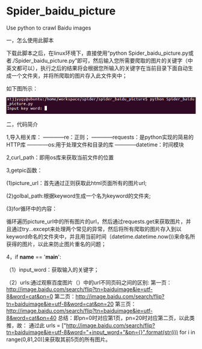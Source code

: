 # Spider_baidu_picture
Use python to crawl Baidu images

一，怎么使用此脚本

  下载此脚本之后，在linux环境下，直接使用“python Spider_baidu_picture.py或者./Spider_baidu_picture.py”即可，然后输入您所需要爬取的图片的关键字（中英文都可以），执行之后的结果将会根据您所输入的关键字在当前目录下面自动生成一个文件夹，并将所爬取的图片存入此文件夹中；
  
  如下图所示：
  
  ![image](https://github.com/xtjjyygy/Spider_baidu_picture/raw/master/screenshot/Selection_003.png)
  

二，代码简介

1,导入相关库：
————re：正则；
————requests：是python实现的简易的HTTP库
————os:用于处理文件和目录的库
————datetime：时间模块

2,curl_path：即用os库来获取当前文件的位置

3,getpic函数：

(1)picture_url：首先通过正则获取此html页面所有的图片url;

(2)golbal_path:根据keyword生成一个名为keyword的文件夹;

(3)for循环中的内容：

 循环遍历picture_url中的所有图片的url，然后通过requests.get来获取图片，并且通过try...except来处理两个常见的异常，然后将所有爬取的图片存入到以keyword命名的文件夹中，并且用当前时间（datetime.datetime.now())来命名所获得的图片，以此来防止图片重名的问题； 
 
 4，if __name__ == '__main__':
 
 （1）input_word：获取输入的关键字； 
 
 （2）urls:通过观察百度图片（）中的url不同页码之间的区别:
 第一页：http://image.baidu.com/search/flip?tn=baiduimage&ie=utf-8&word=cat&pn=0
 第二页：http://image.baidu.com/search/flip?tn=baiduimage&ie=utf-8&word=cat&pn=20
 第三页：http://image.baidu.com/search/flip?tn=baiduimage&ie=utf-8&word=cat&pn=40
 总结：即pn=0时对应第1页，pn=20时对应第二页，以此类推，故：
通过此 urls = ["http://image.baidu.com/search/flip?tn=baiduimage&ie=utf-8&word="+input_word+"&pn={}".format(str(i)) for i in range(0,81,20)]来获取其前5页的所有图片。

